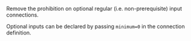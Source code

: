Remove the prohibition on optional regular (i.e. non-prerequisite) input connections.

Optional inputs can be declared by passing `minimum=0` in the connection definition.
